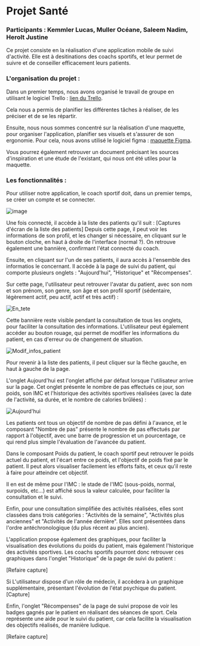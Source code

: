 # Projet Santé 

### Participants : Kemmler Lucas, Muller Océane, Saleem Nadim, Herolt Justine 

Ce projet consiste en la réalisation d'une application mobile de suivi d'activité. Elle est à desitinations des coachs sportifs, et leur permet de suivre et de conseiller efficacement leurs patients. 

### L'organisation du projet : 

Dans un premier temps, nous avons organisé le travail de groupe en utilisant le logiciel Trello : [lien du Trello](https://trello.com/invite/b/cxdAOL79/ATTIb1f0b3e74883130dc56499aba866e3b03F35A4FC/projet-health). 

Cela nous a permis de planifier les différentes tâches à réaliser, de les préciser et de se les répartir. 

Ensuite, nous nous sommes concentré sur la réalisation d'une maquette, pour organiser l'application, planifier ses visuels et s'assurer de son ergonomie.
Pour cela, nous avons utilisé le logiciel figma : [maquette Figma](https://www.figma.com/file/jwhtKrLGsfRS5ISWh5Svie/Health-application?type=design&node-id=0%3A1&mode=design&t=GGX37UxZ0c74jspS-1). 

Vous pourrez également retrouver un document précisant les sources d'inspiration et une étude de l'existant, qui nous ont été utiles pour la maquette. 

### Les fonctionnalités : 

Pour utiliser notre application, le coach sportif doit, dans un premier temps, se créer un compte et se connecter. 

![image](https://github.com/KEMMLERLucas/project_health/assets/93048928/0c635ed5-6542-485e-83a1-2948d972de42)

Une fois connecté, il accède à la liste des patients qu'il suit : [Captures d'écran de la liste des patients]
Depuis cette page, il peut voir les informations de son profil, et les changer si nécessaire, en cliquant sur le bouton cloche, en haut à droite de l'interface (normal ?). 
On retrouve également une bannière, confirmant l'état connecté du coach.

Ensuite, en cliquant sur l'un de ses patients, il aura accès à l'ensemble des informatios le concernant. Il accède à la page de suivi du patient, qui comporte plusieurs onglets : "Aujourd'hui", "Historique" et "Récompenses".  

Sur cette page, l'utilisateur peut retrouver l'avatar du patient, avec son nom et son prénom, son genre, son âge et son profil sportif (sédentaire, légèrement actif, peu actif, actif et très actif) : 

![En_tete](https://github.com/KEMMLERLucas/project_health/assets/101339546/2846fe2d-a60c-4225-9220-66b532ab2e7c)

Cette bannière reste visible pendant la consultation de tous les onglets, pour faciliter la consultation des informations. L'utilisateur peut également accéder au bouton rouage, qui permet de modifier les informations du patient, en cas d'erreur ou de changement de situation. 

![Modif_infos_patient](https://github.com/KEMMLERLucas/project_health/assets/101339546/9d436088-3fb3-4e91-a303-ce59914e30e1)

Pour revenir à la liste des patients, il peut cliquer sur la flèche gauche, en haut à gauche de la page. 

L'onglet Aujourd'hui est l'onglet affiché par défaut lorsque l'utilisateur arrive sur la page. Cet onglet présente le nombre de pas effectués ce jour, son poids, son IMC et l'historique des activités sportives réalisées (avec la date de l'activité, sa durée, et le nombre de calories brûlées) : 

![Aujourd'hui](https://github.com/KEMMLERLucas/project_health/assets/101339546/11861063-5074-4d74-964d-ec53b3574f06)

Les patients ont tous un objectif de nombre de pas défini à l'avance, et le composant "Nombre de pas" présente le nombre de pas effectués par rapport à l'objectif, avec une barre de progression et un pourcentage, ce qui rend plus simple l'évaluation de l'avancée du patient.

Dans le composant Poids du patient, le coach sportif peut retrouver le poids actuel du patient, et l'écart entre ce poids, et l'objectif de poids fixé par le patient. Il peut alors visualiser facilement les efforts faits, et ceux qu'il reste à faire pour atteindre cet objectif.

Il en est de même pour l'IMC : le stade de l'IMC (sous-poids, normal, surpoids, etc…) est affiché sous la valeur calculée, pour faciliter la consultation et le suivi. 

Enfin, pour une consultation simplifiée des activités réalisées, elles sont classées dans trois catégories : "Activités de la semaine", "Activités plus anciennes" et "Activités de l'année dernière". Elles sont présentées dans l'ordre antéchronologique (du plus récent au plus ancien). 

L'application propose également des graphiques, pour faciliter la visualisation des évolutions du poids du patient, mais également l'historique des activités sportives. Les coachs sportifs pourront donc retrouver ces graphiques dans l'onglet "Historique" de la page de suivi du patient : 

[Refaire capture]

Si L'utilisateur dispose d'un rôle de médecin, il accèdera à un graphique supplémentaire, présentant l'évolution de l'état psychique du patient. [Capture]

Enfin, l'onglet "Récompenses" de la page de suivi propose de voir les badges gagnés par le patient en réalisant des séances de sport. Cela représente une aide pour le suivi du patient, car cela facilite la visualisation des objectifs réalisés, de manière ludique. 

[Refaire capture]




